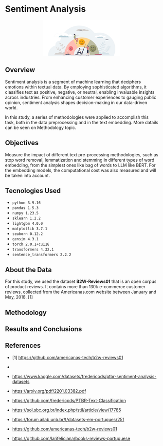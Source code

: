 # Sentiment Analysis
<p align="center">
<img src="images\sent_analysis_cover.png" class="center" width="50%"/>
</p>

## Overview
Sentiment analysis is a segment of machine learning that deciphers emotions within textual data. By employing sophisticated algorithms, it classifies text as positive, negative, or neutral, enabling invaluable insights across industries. From enhancing customer experiences to gauging public opinion, sentiment analysis shapes decision-making in our data-driven world.

In this study, a series of methodologies were applied to accomplish this task, both in the data preprocessing and in the text embedding. More datails can be seen on Methodology topic.

## Objectives
Measure the impact of different text pre-processing methodologies, such as stop word removal, lemmatization and stemming in different types of word embedding, from the simplest ones like bag of words to LLM like BERT. For the embedding models, the computational cost was also measured and will be taken into account.

## Tecnologies Used
* `python 3.9.16`
* `pandas 1.5.3`
* `numpy 1.23.5`
* `sklearn 1.2.2`
* `lightgbm 4.0.0`
* `matplotlib 3.7.1`
* `seaborn 0.12.2`
* `gensim 4.3.1`
* `torch 2.0.1+cu118`
* `transformers 4.32.1`
* `sentence_transformers 2.2.2`
 
## About the Data
For this study, we used the dataset **B2W-Reviews01** that is an open corpus of product reviews. It contains more than 130k e-commerce customer reviews, collected from the Americanas.com website between January and May, 2018. [1]

## Methodology

## Results and Conclusions

## References
* [1] https://github.com/americanas-tech/b2w-reviews01
* 
* https://www.kaggle.com/datasets/fredericods/ptbr-sentiment-analysis-datasets
* https://arxiv.org/pdf/2201.03382.pdf
* https://github.com/fredericods/PTBR-Text-Classification

  
* https://sol.sbc.org.br/index.php/stil/article/view/17785
* https://forum.ailab.unb.br/t/datasets-em-portugues/251
* https://github.com/americanas-tech/b2w-reviews01
* https://github.com/larifeliciana/books-reviews-portuguese
